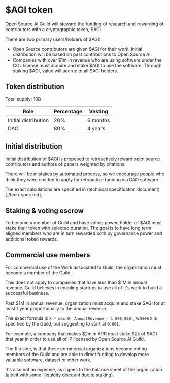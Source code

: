 # $AGI token

Open Source AI Guild will steward the funding of research and rewarding of contributors with a cryptographic token, $AGI. 

There are two primary users/holders of $AGI: 
 - Open Source contributors are given $AGI for their work. Initial distribution will be based on past contributions to Open Source AI.
 - Companies with over $1m in revenue who are using software under the COL license must acquire and stake $AGI to use the software. Through staking $AGI, value will accrue to all $AGI holders.

## Token distribution

Total supply: 10B

| Role | Percentage | Vesting |
| - | - | - |
| Initial distribution | 20% | 6 months |
| DAO | 80% | 4 years |

## Initial distribution

Initial distribution of $AGI is proposed to retroactively reward open source contributors and authors of papers weighted by citations.

There will be mistakes by automated process, so we encourage people who think they were omitted to apply for retroactive funding via DAO software.

The exact calculations are specified in (technical specification document)[./tech-spec.md].

## Staking & voting escrow

To become a member of Guild and have voting power, holder of $AGI must stake their token with selected duration. The goal is to have long term aligned members who are in turn rewarded both by governance power and additional token rewards.

## Commercial use members

For commercial use of the Work associated to Guild, the organization must become a member of the Guild.

This does not apply to companies that have less than $1M in annual revenue. Guild believes in enabling startups to use all of it's work to build a successful business.

Past $1M in annual revenue, organization must acquire and stake $AGI for at least 1 year proportionally to the annual revenue.

The exact formula is `X * max(0, AnnualRevenue - 1,000,000)`, where `X` is specified by the Guild, but suggesting to start at `0.001`. 

For example, a company that makes $2m in ARR must stake $2k of $AGI that year in order to use all of IP licensed by Open Source AI Guild.

The flip side, is that these commercial organizations become voting members of the Guild and are able to direct funding to develop more valuable software, dataset or other work.

It's also not an expense, as it goes to the balance sheet of the organization (albeit with some illiquidity discount due to staking).
